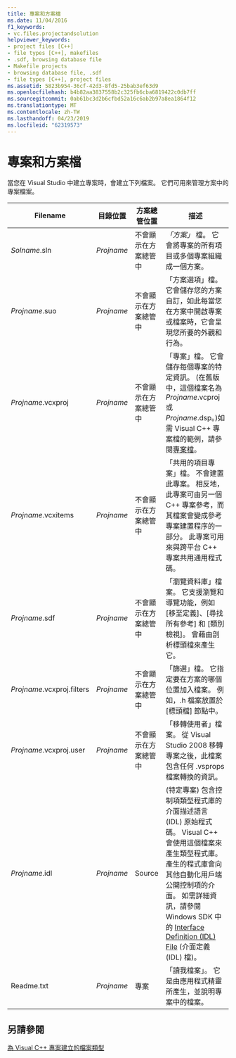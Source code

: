 ```yaml
---
title: 專案和方案檔
ms.date: 11/04/2016
f1_keywords:
- vc.files.projectandsolution
helpviewer_keywords:
- project files [C++]
- file types [C++], makefiles
- .sdf, browsing database file
- Makefile projects
- browsing database file, .sdf
- file types [C++], project files
ms.assetid: 5823b954-36cf-42d3-8fd5-25bab3ef63d9
ms.openlocfilehash: b4b82aa3837558b2c325fb6cba6819422c0db7ff
ms.sourcegitcommit: 0ab61bc3d2b6cfbd52a16c6ab2b97a8ea1864f12
ms.translationtype: MT
ms.contentlocale: zh-TW
ms.lasthandoff: 04/23/2019
ms.locfileid: "62319573"
---
```

# <a name="project-and-solution-files"></a>專案和方案檔

當您在 Visual Studio 中建立專案時，會建立下列檔案。 它們可用來管理方案中的專案檔案。

|Filename|目錄位置|方案總管位置|描述|
|--------------|------------------------|--------------------------------|-----------------|
|*Solname*.sln|*Projname*|不會顯示在方案總管中|*「方案」* 檔。 它會將專案的所有項目或多個專案組織成一個方案。|
|*Projname*.suo|*Projname*|不會顯示在方案總管中|「方案選項」檔。 它會儲存您的方案自訂，如此每當您在方案中開啟專案或檔案時，它會呈現您所要的外觀和行為。|
|*Projname*.vcxproj|*Projname*|不會顯示在方案總管中|「專案」檔。 它會儲存每個專案的特定資訊。 (在舊版中，這個檔案名為 *Projname*.vcproj 或 *Projname*.dsp。)如需 Visual C++ 專案檔的範例，請參閱[專案檔](project-files.md)。|
|*Projname*.vcxitems|*Projname*|不會顯示在方案總管中|「共用的項目專案」檔。 不會建置此專案。  相反地，此專案可由另一個 C++ 專案參考，而其檔案會變成參考專案建置程序的一部分。 此專案可用來與跨平台 C++ 專案共用通用程式碼。|
|*Projname*.sdf|*Projname*|不會顯示在方案總管中|「瀏覽資料庫」檔案。 它支援瀏覽和導覽功能，例如 [移至定義]、[尋找所有參考] 和 [類別檢視]。 會藉由剖析標頭檔來產生它。|
|*Projname*.vcxproj.filters|*Projname*|不會顯示在方案總管中|「篩選」檔。 它指定要在方案的哪個位置加入檔案。 例如，.h 檔案放置於 [標頭檔] 節點中。|
|*Projname*.vcxproj.user|*Projname*|不會顯示在方案總管中|「移轉使用者」檔案。 從 Visual Studio 2008 移轉專案之後，此檔案包含任何 .vsprops 檔案轉換的資訊。|
|*Projname*.idl|*Projname*|Source|(特定專案) 包含控制項類型程式庫的介面描述語言 (IDL) 原始程式碼。 Visual C++ 會使用這個檔案來產生類型程式庫。 產生的程式庫會向其他自動化用戶端公開控制項的介面。 如需詳細資訊，請參閱 Windows SDK 中的 [Interface Definition (IDL) File](/windows/desktop/Rpc/the-interface-definition-language-idl-file) (介面定義 (IDL) 檔)。|
|Readme.txt|*Projname*|專案|「讀我檔案」。 它是由應用程式精靈所產生，並說明專案中的檔案。|

## <a name="see-also"></a>另請參閱

[為 Visual C++ 專案建立的檔案類型](file-types-created-for-visual-cpp-projects.md)
